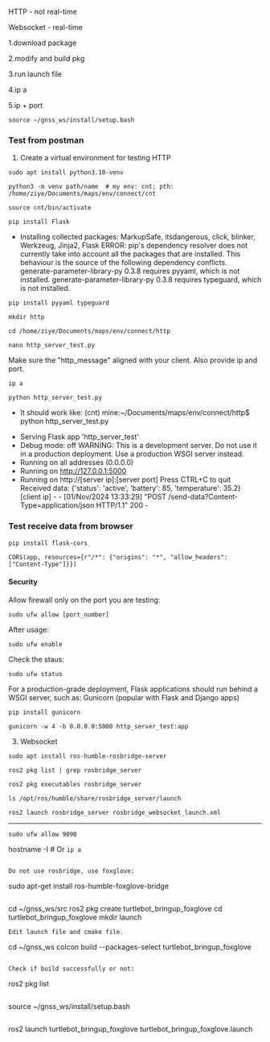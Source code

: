 HTTP - not real-time

Websocket - real-time

1.download package

2.modify and build pkg

3.run launch file

4.ip a

5.ip + port




```
source ~/gnss_ws/install/setup.bash
```
### Test from postman

1. Create a virtual environment for testing HTTP
```
sudo apt install python3.10-venv
```
```
python3 -m venv path/name  # my env: cnt; pth: /home/ziye/Documents/maps/env/connect/cnt
```
```
source cnt/bin/activate
```
```
pip install Flask
```


- Installing collected packages: MarkupSafe, itsdangerous, click, blinker, Werkzeug, Jinja2, Flask
ERROR: pip's dependency resolver does not currently take into account all the packages that are installed. This behaviour is the source of the following dependency conflicts.
generate-parameter-library-py 0.3.8 requires pyyaml, which is not installed.
generate-parameter-library-py 0.3.8 requires typeguard, which is not installed.
```
pip install pyyaml typeguard
```
```
mkdir http
```
```
cd /home/ziye/Documents/maps/env/connect/http
```
```
nano http_server_test.py
```

Make sure the "http_message" aligned with your client. Also provide ip and port.
```
ip a
```

```
python http_server_test.py
```

- It should work like: (cnt) mine:~/Documents/maps/env/connect/http$ python http_server_test.py
 * Serving Flask app 'http_server_test'
 * Debug mode: off
WARNING: This is a development server. Do not use it in a production deployment. Use a production WSGI server instead.
 * Running on all addresses (0.0.0.0)
 * Running on http://127.0.0.1:5000
 * Running on http://[server ip]:[server port]
Press CTRL+C to quit
Received data: {'status': 'active', 'battery': 85, 'temperature': 35.2}
[client ip] - - [01/Nov/2024 13:33:29] "POST /send-data?Content-Type=application/json HTTP/1.1" 200 -

### Test receive data from browser

```
pip install flask-cors
```

```
CORS(app, resources={r"/*": {"origins": "*", "allow_headers": ["Content-Type"]}})
```

#### Security
Allow firewall only on the port you are testing:
```
sudo ufw allow [port_number]
```
After usage:
```
sudo ufw enable
```
Check the staus:
```
sudo ufw status
```



For a production-grade deployment, Flask applications should run behind a WSGI server, such as:
Gunicorn (popular with Flask and Django apps)

```
pip install gunicorn
```
```
gunicorn -w 4 -b 0.0.0.0:5000 http_server_test:app
```

3. Websocket
```
sudo apt install ros-humble-rosbridge-server
```
```
ros2 pkg list | grep rosbridge_server
```
```
ros2 pkg executables rosbridge_server
```
```
ls /opt/ros/humble/share/rosbridge_server/launch
```
```
ros2 launch rosbridge_server rosbridge_websocket_launch.xml
```
-------------

```
sudo ufw allow 9090
```
hostname -I # Or `ip a`
```

Do not use rosbridge, use foxglove:

```
sudo apt-get install ros-humble-foxglove-bridge
```
```
cd ~/gnss_ws/src
ros2 pkg create turtlebot_bringup_foxglove
cd turtlebot_bringup_foxglove
mkdir launch
```
Edit launch file and cmake file.

```
cd ~/gnss_ws
colcon build --packages-select turtlebot_bringup_foxglove
```

Check if build successfully or not:
```
ros2 pkg list 
```
```
source ~/gnss_ws/install/setup.bash
```
```
ros2 launch turtlebot_bringup_foxglove turtlebot_bringup_foxglove.launch
```
